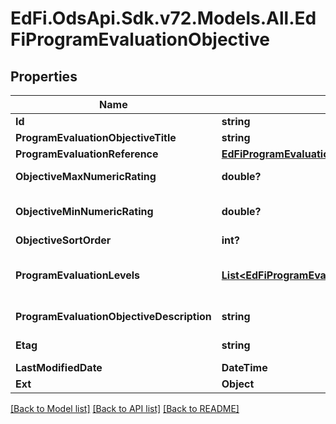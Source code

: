 # EdFi.OdsApi.Sdk.v72.Models.All.EdFiProgramEvaluationObjective

## Properties

Name | Type | Description | Notes
------------ | ------------- | ------------- | -------------
**Id** | **string** |  | [optional] 
**ProgramEvaluationObjectiveTitle** | **string** | The name or title of the program evaluation objective. | 
**ProgramEvaluationReference** | [**EdFiProgramEvaluationReference**](EdFiProgramEvaluationReference.md) |  | 
**ObjectiveMaxNumericRating** | **double?** | The maximum summary numerical rating or score for the program evaluation objective. | [optional] 
**ObjectiveMinNumericRating** | **double?** | The minimum summary numerical rating or score for the program evaluation objective. If omitted, assumed to be 0.0 | [optional] 
**ObjectiveSortOrder** | **int?** | The sort order of this program evaluation objective. | [optional] 
**ProgramEvaluationLevels** | [**List&lt;EdFiProgramEvaluationObjectiveProgramEvaluationLevel&gt;**](EdFiProgramEvaluationObjectiveProgramEvaluationLevel.md) | An unordered collection of programEvaluationObjectiveProgramEvaluationLevels. The descriptive level(s) of ratings (cut scores) for the program evaluation objective. | [optional] 
**ProgramEvaluationObjectiveDescription** | **string** | The long description of the program evaluation objective. | [optional] 
**Etag** | **string** | A unique system-generated value that identifies the version of the resource. | [optional] 
**LastModifiedDate** | **DateTime** | The date and time the resource was last modified. | [optional] 
**Ext** | **Object** | Extensions to the ProgramEvaluationObjective entity. | [optional] 

[[Back to Model list]](../README.md#documentation-for-models) [[Back to API list]](../README.md#documentation-for-api-endpoints) [[Back to README]](../README.md)


